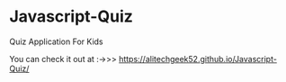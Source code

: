 # Javascript-Quiz
Quiz Application For Kids

You can check it out at :->>>  https://alitechgeek52.github.io/Javascript-Quiz/
